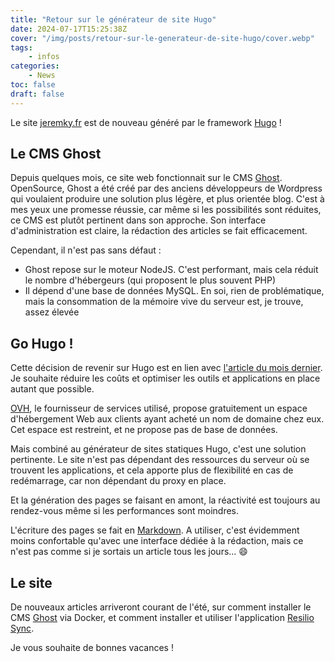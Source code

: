 ```yaml
---
title: "Retour sur le générateur de site Hugo"
date: 2024-07-17T15:25:38Z
cover: "/img/posts/retour-sur-le-generateur-de-site-hugo/cover.webp"
tags:
    - infos
categories:
    - News
toc: false
draft: false
---
```


Le site [jeremky.fr](https://www.jeremky.fr) est de nouveau généré par le framework [Hugo](https://gohugo.io) !

## Le CMS Ghost

Depuis quelques mois, ce site web fonctionnait sur le CMS [Ghost](https://ghost.org). OpenSource, Ghost a été créé par des anciens développeurs de Wordpress qui voulaient produire une solution plus légère, et plus orientée blog. C'est à mes yeux une promesse réussie, car même si les possibilités sont réduites, ce CMS est plutôt pertinent dans son approche. Son interface d'administration est claire, la rédaction des articles se fait efficacement.

Cependant, il n'est pas sans défaut :
- Ghost repose sur le moteur NodeJS. C'est performant, mais cela réduit le nombre d'hébergeurs (qui proposent le plus souvent PHP)
- Il dépend d'une base de données MySQL. En soi, rien de problématique, mais la consommation de la mémoire vive du serveur est, je trouve, assez élevée

## Go Hugo !

Cette décision de revenir sur Hugo est en lien avec [l'article du mois dernier](/posts/informations-au-sujet-du-site/). Je souhaite réduire les coûts et optimiser les outils et applications en place autant que possible.

[OVH](https://www.ovhcloud.com/fr/), le fournisseur de services utilisé, propose gratuitement un espace d'hébergement Web aux clients ayant acheté un nom de domaine chez eux. Cet espace est restreint, et ne propose pas de base de données. 

Mais combiné au générateur de sites statiques Hugo, c'est une solution pertinente. Le site n'est pas dépendant des ressources du serveur où se trouvent les applications, et cela apporte plus de flexibilité en cas de redémarrage, car non dépendant du proxy en place.

Et la génération des pages se faisant en amont, la réactivité est toujours au rendez-vous même si les performances sont moindres.

L'écriture des pages se fait en [Markdown](https://fr.wikipedia.org/wiki/Markdown). A utiliser, c'est évidemment moins confortable qu'avec une interface dédiée à la rédaction, mais ce n'est pas comme si je sortais un article tous les jours... :smile:

## Le site

De nouveaux articles arriveront courant de l'été, sur comment installer le CMS [Ghost](https://ghost.org/) via Docker, et comment installer et utiliser l'application [Resilio Sync](https://www.resilio.com/individuals/).

Je vous souhaite de bonnes vacances !
